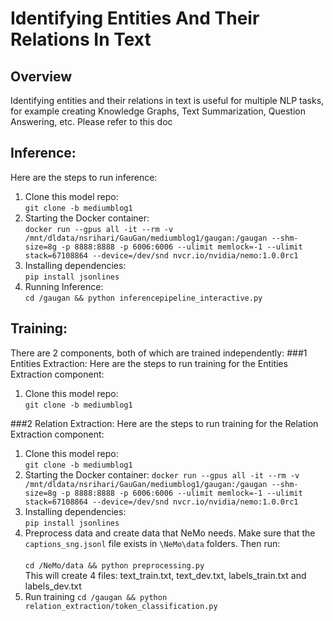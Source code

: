 # Identifying Entities And Their Relations In Text

## Overview
Identifying entities and their relations in text is useful for multiple NLP tasks, for example creating Knowledge Graphs, Text Summarization, Question Answering, etc. 
Please refer to this doc  

## Inference:
Here are the steps to run inference:
1. Clone this model repo:  
``git clone -b mediumblog1 ``
2. Starting the Docker container:  
``docker run --gpus all -it --rm -v /mnt/dldata/nsrihari/GauGan/mediumblog1/gaugan:/gaugan --shm-size=8g -p 8888:8888 -p 6006:6006 --ulimit memlock=-1 --ulimit stack=67108864 --device=/dev/snd nvcr.io/nvidia/nemo:1.0.0rc1``
3. Installing dependencies:  
``pip install jsonlines``
4. Running Inference:  
``cd /gaugan && python inferencepipeline_interactive.py ``

## Training:
There are 2 components, both of which are trained independently:
###1 Entities Extraction:
Here are the steps to run training for the Entities Extraction component:
1. Clone this model repo:  
``git clone -b mediumblog1 ``

###2 Relation Extraction:
Here are the steps to run training for the Relation Extraction component:
1. Clone this model repo:  
``git clone -b mediumblog1 ``
2. Starting the Docker container: 
``docker run --gpus all -it --rm -v /mnt/dldata/nsrihari/GauGan/mediumblog1/gaugan:/gaugan --shm-size=8g -p 8888:8888 -p 6006:6006 --ulimit memlock=-1 --ulimit stack=67108864 --device=/dev/snd nvcr.io/nvidia/nemo:1.0.0rc1``
3. Installing dependencies:  
``pip install jsonlines``
4. Preprocess data and create data that NeMo needs. 
Make sure that the ``captions_sng.jsonl`` file exists in ``\NeMo\data`` folders. Then run: <br>  
``cd /NeMo/data && python preprocessing.py``  <br>
This will create 4 files: text_train.txt, text_dev.txt, labels_train.txt and labels_dev.txt 
5. Run training
``cd /gaugan && python relation_extraction/token_classification.py ``